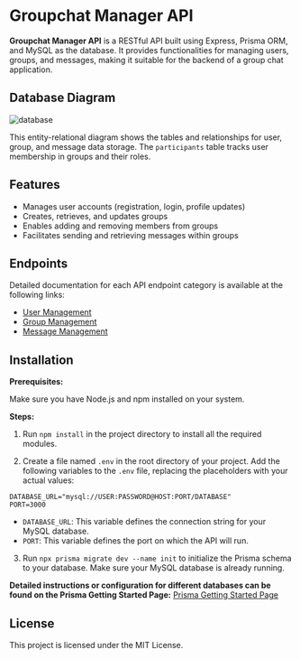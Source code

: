 # Groupchat Manager API

**Groupchat Manager API** is a RESTful API built using Express, Prisma ORM, and MySQL as the database. It provides functionalities for managing users, groups, and messages, making it suitable for the backend of a group chat application.

## Database Diagram

![database](https://github.com/Arundaon/groupchat-manager-API/assets/68210759/1b76fe84-e3ba-41e6-a1c9-6f4618c69045)

This entity-relational diagram shows the tables and relationships for user, group, and message data storage. The `participants` table tracks user membership in groups and their roles.

## Features

* Manages user accounts (registration, login, profile updates)
* Creates, retrieves, and updates groups
* Enables adding and removing members from groups
* Facilitates sending and retrieving messages within groups

## Endpoints

Detailed documentation for each API endpoint category is available at the following links:

- [User Management](https://github.com/Arundaon/groupchat-manager-API/blob/master/docs/user-management.md)
- [Group Management](https://github.com/Arundaon/groupchat-manager-API/blob/master/docs/group-management.md)
- [Message Management](https://github.com/Arundaon/groupchat-manager-API/blob/master/docs/message-management.md)

## Installation

**Prerequisites:**

Make sure you have Node.js and npm installed on your system.

**Steps:**

1. Run `npm install` in the project directory to install all the required modules.

2. Create a file named `.env` in the root directory of your project. Add the following variables to the `.env` file, replacing the placeholders with your actual values:
```
DATABASE_URL="mysql://USER:PASSWORD@HOST:PORT/DATABASE"
PORT=3000
```

- `DATABASE_URL`: This variable defines the connection string for your MySQL database.
- `PORT`: This variable defines the port on which the API will run. 

3. Run `npx prisma migrate dev --name init` to initialize the Prisma schema to your database. Make sure your MySQL database is already running.

**Detailed instructions or configuration for different databases can be found on the Prisma Getting Started Page:** [Prisma Getting Started Page](https://www.prisma.io/docs/getting-started/setup-prisma/start-from-scratch/relational-databases/using-prisma-migrate-node-mysql)

## License

This project is licensed under the MIT License.
